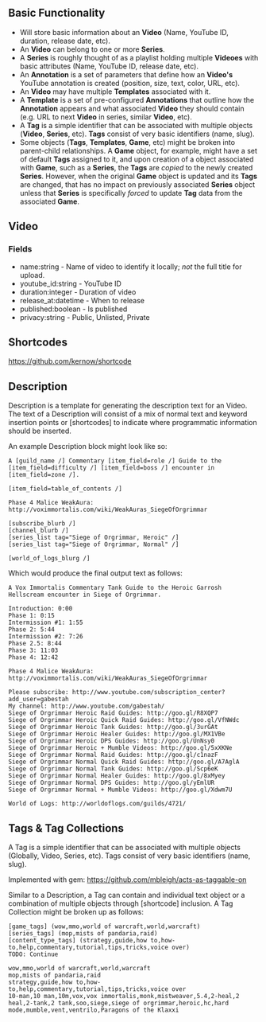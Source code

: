 ## Basic Functionality

* Will store basic information about an **Video** (Name, YouTube ID, duration, release date, etc).
* An **Video** can belong to one or more **Series**.
* A **Series** is roughly thought of as a playlist holding multiple **Videoes** with basic attributes (Name, YouTube ID, release date, etc).
* An **Annotation** is a set of parameters that define how an **Video's** YouTube annotation is created (position, size, text, color, URL, etc).
* An **Video** may have multiple **Templates** associated with it.
* A **Template** is a set of pre-configured **Annotations** that outline how the **Annotation** appears and what associated **Video** they should contain (e.g. URL to next **Video** in series, similar **Video**, etc).
* A **Tag** is a simple identifier that can be associated with multiple objects (**Video**, **Series**, etc).  **Tags** consist of very basic identifiers (name, slug).
* Some objects (**Tags**, **Templates**, **Game**, etc) might be broken into parent-child relationships.  A **Game** object, for example, might have a set of default **Tags** assigned to it, and upon creation of a object associated with **Game**, such as a **Series**, the **Tags** are _copied_ to the newly created **Series**.  However, when the original **Game** object is updated and its **Tags** are changed, that has no impact on previously associated **Series** object unless that **Series** is specifically _forced_ to update **Tag** data from the associated **Game**.

## Video

### Fields

* name:string - Name of video to identify it locally; _not_ the full title for upload.
* youtube_id:string - YouTube ID
* duration:integer - Duration of video
* release_at:datetime - When to release
* published:boolean - Is published
* privacy:string - Public, Unlisted, Private

## Shortcodes

https://github.com/kernow/shortcode

## Description

Description is a template for generating the description text for an Video.  The text of a Description will consist of a mix of normal text and keyword insertion points or [shortcodes] to indicate where programmatic information should be inserted.

An example Description block might look like so:

```
A [guild_name /] Commentary [item_field=role /] Guide to the [item_field=difficulty /] [item_field=boss /] encounter in [item_field=zone /].

[item_field=table_of_contents /]

Phase 4 Malice WeakAura: http://voximmortalis.com/wiki/WeakAuras_SiegeOfOrgrimmar

[subscribe_blurb /]
[channel_blurb /]
[series_list tag="Siege of Orgrimmar, Heroic" /]
[series_list tag="Siege of Orgrimmar, Normal" /]

[world_of_logs_blurg /]
```

Which would produce the final output text as follows:

```
A Vox Immortalis Commentary Tank Guide to the Heroic Garrosh Hellscream encounter in Siege of Orgrimmar.

Introduction: 0:00
Phase 1: 0:15
Intermission #1: 1:55
Phase 2: 5:44
Intermission #2: 7:26
Phase 2.5: 8:44
Phase 3: 11:03
Phase 4: 12:42

Phase 4 Malice WeakAura: http://voximmortalis.com/wiki/WeakAuras_SiegeOfOrgrimmar

Please subscribe: http://www.youtube.com/subscription_center?add_user=gabestah
My channel: http://www.youtube.com/gabestah/
Siege of Orgrimmar Heroic Raid Guides: http://goo.gl/R8XQP7
Siege of Orgrimmar Heroic Quick Raid Guides: http://goo.gl/VfNWdc
Siege of Orgrimmar Heroic Tank Guides: http://goo.gl/3urGAt
Siege of Orgrimmar Heroic Healer Guides: http://goo.gl/MX1VBe
Siege of Orgrimmar Heroic DPS Guides: http://goo.gl/UnNsy0
Siege of Orgrimmar Heroic + Mumble Videos: http://goo.gl/5xXKNe
Siege of Orgrimmar Normal Raid Guides: http://goo.gl/c1nazF
Siege of Orgrimmar Normal Quick Raid Guides: http://goo.gl/A7AglA
Siege of Orgrimmar Normal Tank Guides: http://goo.gl/Scp6eK
Siege of Orgrimmar Normal Healer Guides: http://goo.gl/8xMyey
Siege of Orgrimmar Normal DPS Guides: http://goo.gl/yEmlUR
Siege of Orgrimmar Normal + Mumble Videos: http://goo.gl/Xdwm7U

World of Logs: http://worldoflogs.com/guilds/4721/
```

## Tags & Tag Collections

A Tag is a simple identifier that can be associated with multiple objects (Globally, Video, Series, etc). Tags consist of very basic identifiers (name, slug).

Implemented with gem: https://github.com/mbleigh/acts-as-taggable-on

Similar to a Description, a Tag can contain and individual text object or a combination of multiple objects through [shortcode] inclusion.  A Tag Collection might be broken up as follows:

```
[game_tags] (wow,mmo,world of warcraft,world,warcraft)
[series_tags] (mop,mists of pandaria,raid)
[content_type_tags] (strategy,guide,how to,how-to,help,commentary,tutorial,tips,tricks,voice over)
TODO: Continue
```

```
wow,mmo,world of warcraft,world,warcraft
mop,mists of pandaria,raid
strategy,guide,how to,how-to,help,commentary,tutorial,tips,tricks,voice over
10-man,10 man,10m,vox,vox immortalis,monk,mistweaver,5.4,2-heal,2 heal,2-tank,2 tank,soo,siege,siege of orgrimmar,heroic,hc,hard mode,mumble,vent,ventrilo,Paragons of the Klaxxi
```
